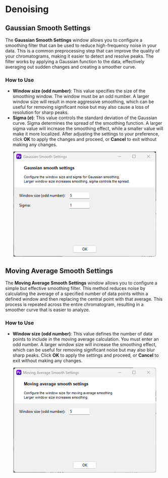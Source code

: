 # Denoising
## Gaussian Smooth Settings
The **Gaussian Smooth Settings** window allows you to configure a smoothing filter that can be used to reduce high-frequency noise in your data. This is a common preprocessing step that can improve the quality of your chromatograms, making it easier to detect and resolve peaks. The filter works by applying a Gaussian function to the data, effectively averaging out sudden changes and creating a smoother curve.
### How to Use
- **Window size (odd number)**: This value specifies the size of the smoothing window. The window must be an odd number. A larger window size will result in more aggressive smoothing, which can be useful for removing significant noise but may also cause a loss of resolution for sharp peaks.
- **Sigma (σ)**: This value controls the standard deviation of the Gaussian curve. Sigma determines the spread of the smoothing function. A larger sigma value will increase the smoothing effect, while a smaller value will make it more localized.
After adjusting the settings to your preference, click **OK** to apply the changes and proceed, or **Cancel** to exit without making any changes.

<p align="center">
    <img src="images/image013.png" >
</p>

## Moving Average Smooth Settings
The **Moving Average Smooth Settings** window allows you to configure a simple but effective smoothing filter. This method reduces noise by calculating the average of a specified number of data points within a defined window and then replacing the central point with that average. This process is repeated across the entire chromatogram, resulting in a smoother curve that is easier to analyze.
### How to Use
- **Window size (odd number)**: This value defines the number of data points to include in the moving average calculation. You must enter an odd number. A larger window size will increase the smoothing effect, which can be useful for removing significant noise but may also blur sharp peaks.
Click **OK** to apply the settings and proceed, or **Cancel** to exit without making any changes.


<p align="center">
    <img src="images/image014.png" >
</p>